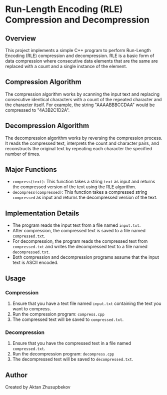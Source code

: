 # Run-Length Encoding (RLE) Compression and Decompression

## Overview
This project implements a simple C++ program to perform Run-Length Encoding (RLE) compression and decompression. RLE is a basic form of data compression where consecutive data elements that are the same are replaced with a count and a single instance of the element.

## Compression Algorithm
The compression algorithm works by scanning the input text and replacing consecutive identical characters with a count of the repeated character and the character itself. For example, the string "AAAABBBCCDAA" would be compressed to "4A3B2C1D2A".

## Decompression Algorithm
The decompression algorithm works by reversing the compression process. It reads the compressed text, interprets the count and character pairs, and reconstructs the original text by repeating each character the specified number of times.

## Major Functions
- `compress(text)`: This function takes a string `text` as input and returns the compressed version of the text using the RLE algorithm.
- `decompress(compressed)`: This function takes a compressed string `compressed` as input and returns the decompressed version of the text.

## Implementation Details
- The program reads the input text from a file named `input.txt`.
- After compression, the compressed text is saved to a file named `compressed.txt`.
- For decompression, the program reads the compressed text from `compressed.txt` and writes the decompressed text to a file named `decompressed.txt`.
- Both compression and decompression programs assume that the input text is ASCII encoded.

## Usage
### Compression
1. Ensure that you have a text file named `input.txt` containing the text you want to compress.
2. Run the compression program: `compress.cpp`
3. The compressed text will be saved to `compressed.txt`.

### Decompression
1. Ensure that you have the compressed text in a file named `compressed.txt`.
2. Run the decompression program: `decompress.cpp`
4. The decompressed text will be saved to `decompressed.txt`.

## Author
Created by Aktan Zhusupbekov

